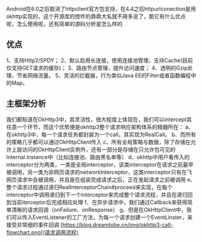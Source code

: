 Android在6.0之后取消了httpclient官方包支持，在4.4之后httpurlconection是用okhttp实现的，这个开源库的控件的鼎鼎大名就不用多说了，那它有什么优点呢，怎么使用呢，还有简单的源码分析是怎么样的
## 优点
1、支持Http2/SPDY；
2、默认启用长连接，使用连接池管理，支持Cache(目前仅支持GET请求的缓存)；
3、路由节点管理，提升访问速度；
4、透明的Gzip处理，节省网络流量。
5、灵活的拦截器，行为类似Java EE的Filter或者函数编程中的Map。
## 主框架分析
我们都知道在OkHttp3中，其灵活性，很大程度上体现在，我们可以intercept其任意一个环节，而这个优势便是okhttp3整个请求响应架构体系的精髓所在：
a、在okhttp3中，每一个请求任务都封装为一个call，其实现为RealCall。
b、而所有的策略几乎都可以通过OkHttpClient传入
c、所有全局策略与数据，除了存储在允许上层访问的OkHttpClient实例外，还有一部分是存储在只允许包可见的Internal.instance中（比如连接池、路由黑名单等）
d、okhttp中用户看传入的interceptor分为两类，一类是全局interceptor，该类interceptor在请求之前最早被调用，另一类为非网页请求的networkInterceptor，这类interceptor只有在飞网页请求中会被调用，并且是在组装完成请求之后，正在发起请求之前被调用
e、整个请求过程通过递归RealInterceptorChain#proceed来实现，在每个interceptor中调用递归到下一个interceptor来完成整个请求流程，并且在递归回到当前iterceptor后完成相应处理
f、在异步请求中，我们通过Callback来获得简单清晰的请求回调（onFailure、onResponse）
g、但是在OkHttpClient中，我们可以传入EventListener的工厂方法，为每一个请求创建一个EventLinster，来接受非常细的事件回调
[https://blog.dreamtobe.cn/img/okhttp3-call-flowchart.png](请求调用流程)

